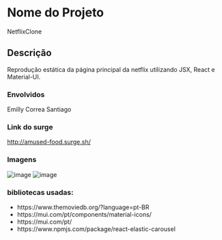# Nome do Projeto

NetflixClone

## Descrição

Reprodução estática da página principal da netflix utilizando JSX, React e Material-UI.

### Envolvidos

Emilly Correa Santiago

### Link do surge

http://amused-food.surge.sh/

### Imagens
![image](https://user-images.githubusercontent.com/70452464/139747307-4da465d4-ab66-46d7-a31c-77ae65abcb03.png)
![image](https://user-images.githubusercontent.com/70452464/139747334-515cf8c0-807e-400c-a7f7-87ef2861285d.png)

### bibliotecas usadas:

<ul>
<li>https://www.themoviedb.org/?language=pt-BR</li>
<li>https://mui.com/pt/components/material-icons/</li>
<li>https://mui.com/pt/</li>
<li>https://www.npmjs.com/package/react-elastic-carousel</li>
</ul>
